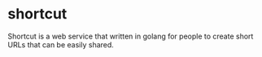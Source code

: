 # shortcut
Shortcut is a web service that written in golang for people to create short URLs that can be easily shared.
